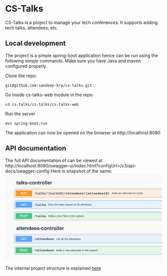 # CS-Talks

CS-Talks is a project to manage your tech conferences. It supports adding tech talks, attendees, etc. 

## Local development

The project is a simple spring-boot application hence can be run using the following simple commands. 
Make sure you have Java and maven configured properly.

Clone the repo:
```
git@github.com:sandeep-krp/cs-talks.git
```

Go inside cs-talks-web module in the repo:
```
cd cs-talks/cs-talks/cs-talks-web
```

Run the server
```
mvn spring-boot:run
```

The application can now be opened on the browser at http://localhost:8080

## API documentation

The full API documentation of can be viewed at http://localhost:8080/swagger-ui/index.html?configUrl=/v3/api-docs/swagger-config
Here is snapshot of the same:
![Api Docs](docs/api/images/api.png?raw=true "API Doc")


The internal project structure is explained [here](docs/system/ProjectStructure.md)

